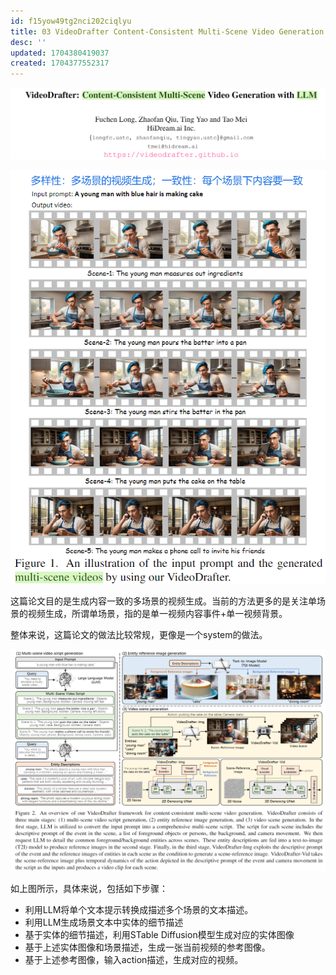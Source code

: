 ```yaml
---
id: f15yow49tg2nci202ciqlyu
title: 03 VideoDrafter Content-Consistent Multi-Scene Video Generation with LLM
desc: ''
updated: 1704380419037
created: 1704377552317
---
```


![图 1](assets/images/dabbf32dbf12273fce1ec7777b7c6d68b034d3a80b6c298462ebf9315fa1ae5c.png)  


![图 0](assets/images/a8437838c0f899ba03b1b220d28cb6754410f2ff6954f0129db6aa0e365c17fe.png)  


这篇论文目的是生成内容一致的多场景的视频生成。当前的方法更多的是关注单场景的视频生成，所谓单场景，指的是单一视频内容事件+单一视频背景。

整体来说，这篇论文的做法比较常规，更像是一个system的做法。

![图 2](assets/images/603c56da952464d46cba0eb825dde69aa54b9b481db75d47db98e8a1960b72a6.png)  

如上图所示，具体来说，包括如下步骤：

* 利用LLM将单个文本提示转换成描述多个场景的文本描述。
* 利用LLM生成场景文本中实体的细节描述
* 基于实体的细节描述，利用STable Diffusion模型生成对应的实体图像
* 基于上述实体图像和场景描述，生成一张当前视频的参考图像。
* 基于上述参考图像，输入action描述，生成对应的视频。


